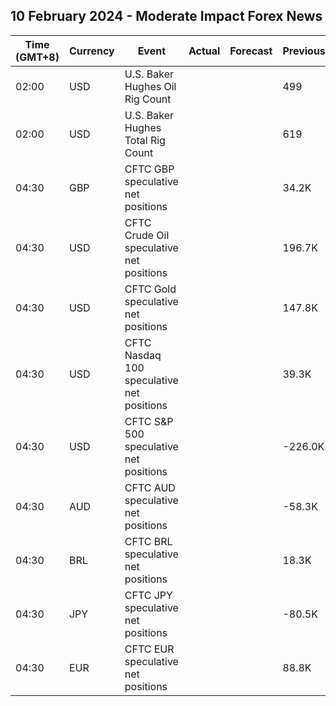 ## 10 February 2024 - Moderate Impact Forex News

| Time (GMT+8) | Currency | Event | Actual | Forecast | Previous |
|------|----------|-------|--------|----------|----------|
| 02:00 | USD | U.S. Baker Hughes Oil Rig Count |  |  | 499 |
| 02:00 | USD | U.S. Baker Hughes Total Rig Count |  |  | 619 |
| 04:30 | GBP | CFTC GBP speculative net positions |  |  | 34.2K |
| 04:30 | USD | CFTC Crude Oil speculative net positions |  |  | 196.7K |
| 04:30 | USD | CFTC Gold speculative net positions |  |  | 147.8K |
| 04:30 | USD | CFTC Nasdaq 100 speculative net positions |  |  | 39.3K |
| 04:30 | USD | CFTC S&P 500 speculative net positions |  |  | -226.0K |
| 04:30 | AUD | CFTC AUD speculative net positions |  |  | -58.3K |
| 04:30 | BRL | CFTC BRL speculative net positions |  |  | 18.3K |
| 04:30 | JPY | CFTC JPY speculative net positions |  |  | -80.5K |
| 04:30 | EUR | CFTC EUR speculative net positions |  |  | 88.8K |
